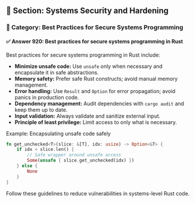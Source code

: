 ## 📘 Section: Systems Security and Hardening
### 🔹 Category: Best Practices for Secure Systems Programming
#### ✅ Answer 920: Best practices for secure systems programming in Rust

Best practices for secure systems programming in Rust include:

- **Minimize unsafe code:** Use `unsafe` only when necessary and encapsulate it in safe abstractions.
- **Memory safety:** Prefer safe Rust constructs; avoid manual memory management.
- **Error handling:** Use `Result` and `Option` for error propagation; avoid panics in production code.
- **Dependency management:** Audit dependencies with `cargo audit` and keep them up to date.
- **Input validation:** Always validate and sanitize external input.
- **Principle of least privilege:** Limit access to only what is necessary.

Example: Encapsulating unsafe code safely

```rust
fn get_unchecked<T>(slice: &[T], idx: usize) -> Option<&T> {
    if idx < slice.len() {
        // Safe wrapper around unsafe access
        Some(unsafe { slice.get_unchecked(idx) })
    } else {
        None
    }
}
```

Follow these guidelines to reduce vulnerabilities in systems-level Rust code.
